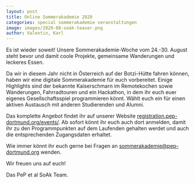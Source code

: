```yaml
---
layout: post
title: Online Sommerakademie 2020
categories: special sommerakademie veranstaltungen
image: images/2020-08-soak-teaser.png
author: Valentin, Karl
---
```


Es ist wieder soweit! Unsere Sommerakademie-Woche vom 24.-30. August steht bevor und damit coole Projekte, gemeinsame Wanderungen und leckeres Essen.

Da wir in diesem Jahr nicht in Österreich auf der Botzi-Hütte fahren können,
haben wir eine digitale Sommerakademie für euch vorbereitet.
Einige Highlights sind der bekannte Kaiserschmarn im Remotekochen sowie Wanderungen,
Fahrradtouren und ein Hackathon, in dem ihr euch euer eigenes Gesellschaftsspiel programmieren könnt.
Wählt euch ein für einen aktiven Austausch mit anderen Studierenden und Alumni.

Das komplette Angebot findet ihr auf unserer Website
[registration.pep-dortmund.org/events/](https://registration.pep-dortmund.org/events/5/registration/).
Ab sofort könnt ihr euch auch dort anmelden, damit ihr zu den Programmpunkten auf dem Laufenden
gehalten werdet und auch die entsprechenden Zugangsdaten erhaltet.

Wie immer könnt ihr euch gerne bei Fragen an
[sommerakademie@pep-dortmund.org](sommerakademie@pep-dortmund.org) wenden.

Wir freuen uns auf euch!

Das PeP et al SoAk Team.
